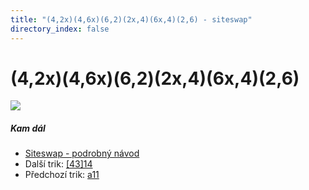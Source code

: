 ```yaml
---
title: "(4,2x)(4,6x)(6,2)(2x,4)(6x,4)(2,6) - siteswap"
directory_index: false
---
```


# (4,2x)(4,6x)(6,2)(2x,4)(6x,4)(2,6)

![](/animace/siteswap/4,2x_4,6x_6,2_2x,4_6x,4_2,6_.gif)

##### Kam dál

- [Siteswap - podrobný návod](/siteswap.html "Podrobné vysvětlení siteswapů..")
- Další trik: [\[43\]14](43_14.html "Siteswap [43]14")
- Předchozí trik: [a11](a11.html "Siteswap a11")

